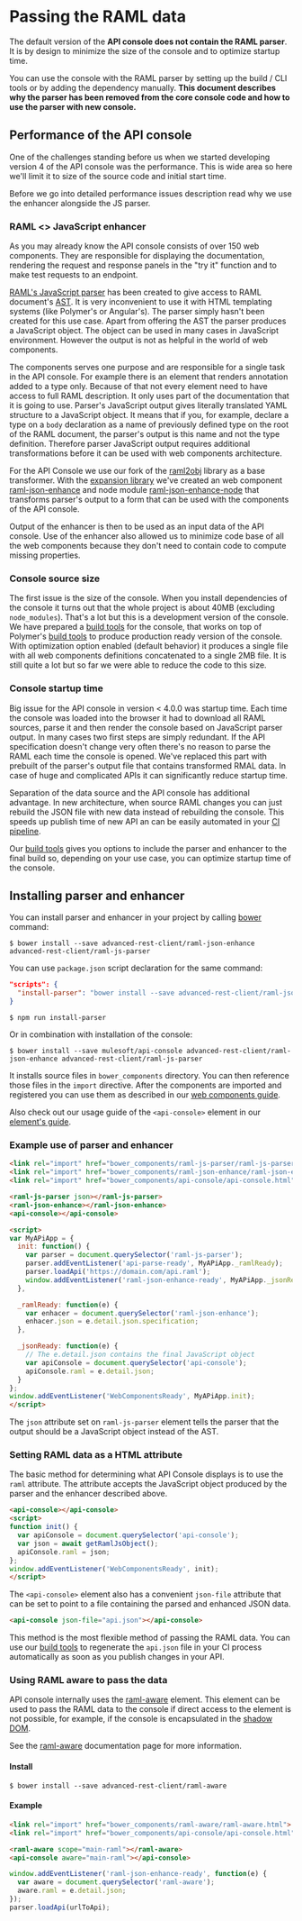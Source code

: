 # Passing the RAML data

The default version of the **API console does not contain the RAML parser**. It is by design to minimize the size of the console and to optimize startup time.

You can use the console with the RAML parser by setting up the build / CLI tools or by adding the dependency manually. **This document describes why the parser has been removed from the core console code and how to use the parser with new console.**

## Performance of the API console

One of the challenges standing before us when we started developing version 4 of the API console was the performance. This is wide area so here we'll limit it to size of the source code and initial start time.

Before we go into detailed performance issues description read why we use the enhancer alongside the JS parser.


### RAML <> JavaScript enhancer

As you may already know the API console consists of over 150 web components. They are responsible for displaying the documentation, rendering the request and response panels in the "try it" function and to make test requests to an endpoint.

[RAML's JavaScript parser][5] has been created to give access to RAML document's [AST](https://en.wikipedia.org/wiki/Abstract_syntax_tree). It is very inconvenient to use it with HTML templating systems (like Polymer's or Angular's). The parser simply hasn't been created for this use case. Apart from offering the AST the parser produces a JavaScript object. The object can be used in many cases in JavaScript environment. However the output is not as helpful in the world of web components.

The components serves one purpose and are responsible for a single task in the API console. For example there is an element that renders annotation added to a type only. Because of that not every element need to have access to full RAML description. It only uses part of the documentation that it is going to use. Parser's JavaScript output gives literally translated YAML structure to a JavaScript object. It means that if you, for example, declare a type on a `body` declaration as a name of previously defined type on the root of the RAML document, the parser's output is this name and not the type definition. Therefore parser JavaScript output requires additional transformations before it can be used with web components architecture.

For the API Console we use our fork of the [raml2obj][11] library as a base transformer. With the [expansion library][12] we've created an web component [raml-json-enhance][3] and node module [raml-json-enhance-node][4] that transforms parser's output to a form that can be used with the components of the API console.

Output of the enhancer is then to be used as an input data of the API console. Use of the enhancer also allowed us to minimize code base of all the web components because they don't need to contain code to compute missing properties.

### Console source size

The first issue is the size of the console. When you install dependencies of the console it turns out that the whole project is about 40MB (excluding `node_modules`). That's a lot but this is a development version of the console.
We have prepared a [build tools][1] for the console, that works on top of Polymer's [build tools][1] to produce production ready version of the console. With optimization option enabled (default behavior) it produces a single file with all web components definitions concatenated to a single 2MB file. It is still quite a lot but so far we were able to reduce the code to this size.

### Console startup time

Big issue for the API console in version < 4.0.0 was startup time. Each time the console was loaded into the browser it had to download all RAML sources, parse it and then render the console based on JavaScript parser output. In many cases two first steps are simply redundant. If the API specification doesn't change very often there's no reason to parse the RAML each time the console is opened. We've replaced this part with prebuilt of the parser's output file that contains transformed RMAL data. In case of huge and complicated APIs it can significantly reduce startup time.

Separation of the data source and the API console has additional advantage. In new architecture, when source RAML changes you can just rebuild the JSON file with new data instead of rebuilding the console. This speeds up publish time of new API an can be easily automated in your [CI pipeline][10].

Our [build tools][1] gives you options to include the parser and enhancer to the final build so, depending on your use case, you can optimize startup time of the console.

## Installing parser and enhancer

You can install parser and enhancer in your project by calling [bower][9] command:

```
$ bower install --save advanced-rest-client/raml-json-enhance advanced-rest-client/raml-js-parser
```

You can use `package.json` script declaration for the same command:

```json
"scripts": {
  "install-parser": "bower install --save advanced-rest-client/raml-json-enhance advanced-rest-client/raml-js-parser"
}
```
```
$ npm run install-parser
```

Or in combination with installation of the console:

```
$ bower install --save mulesoft/api-console advanced-rest-client/raml-json-enhance advanced-rest-client/raml-js-parser
```

It installs source files in `bower_components` directory. You can then reference those files in the `import` directive. After the components are imported and registered you can use them as described in our [web components guide][2].

Also check out our usage guide of the `<api-console>` element in our [element's guide][8].

### Example use of parser and enhancer

```html
<link rel="import" href="bower_components/raml-js-parser/raml-js-parser.html">
<link rel="import" href="bower_components/raml-json-enhance/raml-json-enhance.html">
<link rel="import" href="bower_components/api-console/api-console.html">

<raml-js-parser json></raml-js-parser>
<raml-json-enhance></raml-json-enhance>
<api-console></api-console>

<script>
var MyAPiApp = {
  init: function() {
    var parser = document.querySelector('raml-js-parser');
    parser.addEventListener('api-parse-ready', MyAPiApp._ramlReady);
    parser.loadApi('https://domain.com/api.raml');
    window.addEventListener('raml-json-enhance-ready', MyAPiApp._jsonReady);
  },

  _ramlReady: function(e) {
    var enhacer = document.querySelector('raml-json-enhance');
    enhacer.json = e.detail.json.specification;
  },

  _jsonReady: function(e) {
    // The e.detail.json contains the final JavaScript object
    var apiConsole = document.querySelector('api-console');
    apiConsole.raml = e.detail.json;
  }
};
window.addEventListener('WebComponentsReady', MyAPiApp.init);
</script>
```

The `json` attribute set on `raml-js-parser` element tells the parser that the output should be a JavaScript object instead of the AST.

### Setting RAML data as a HTML attribute

The basic method for determining what API Console displays is to use the `raml` attribute. The attribute accepts the JavaScript object produced by the parser and the enhancer described above.

```html
<api-console></api-console>
<script>
function init() {
  var apiConsole = document.querySelector('api-console');
  var json = await getRamlJsObject();
  apiConsole.raml = json;
};
window.addEventListener('WebComponentsReady', init);
</script>
```

The `<api-console>` element also has a convenient `json-file` attribute that can be set to point to a file containing the parsed and enhanced JSON data.

```html
<api-console json-file="api.json"></api-console>
```

This method is the most flexible method of passing the RAML data. You can use our [build tools][1] to regenerate the `api.json` file in your CI process automatically as soon as you publish changes in your API.

### Using RAML aware to pass the data

API console internally uses the [raml-aware][6] element.
This element can be used to pass the RAML data to the console if direct access to the
element is not possible, for example, if the console is encapsulated in the [shadow DOM][7].

See the [raml-aware][6] documentation page for more information.

#### Install

```
$ bower install --save advanced-rest-client/raml-aware
```

#### Example

```html
<link rel="import" href="bower_components/raml-aware/raml-aware.html">
<link rel="import" href="bower_components/api-console/api-console.html">

<raml-aware scope="main-raml"></raml-aware>
<api-console aware="main-raml"></api-console>
```

```javascript
window.addEventListener('raml-json-enhance-ready', function(e) {
  var aware = document.querySelector('raml-aware');
  aware.raml = e.detail.json;
});
parser.loadApi(urlToApi);
```

[1]: build-tools.md
[2]: web-components.md
[3]: https://elements.advancedrestclient.com/elements/raml-json-enhance
[4]: https://elements.advancedrestclient.com/elements/raml-json-enhance-node
[5]: https://github.com/raml-org/raml-js-parser-2
[6]: https://elements.advancedrestclient.com/elements/raml-aware
[7]: https://developer.mozilla.org/en-US/docs/Web/Web_Components/Shadow_DOM
[8]: api-console-element.html
[9]: https://bower.io
[10]: rebuilding-api-json.md
[11]: https://github.com/advanced-rest-client/raml2obj
[12]: https://github.com/raml-org/datatype-expansion/
